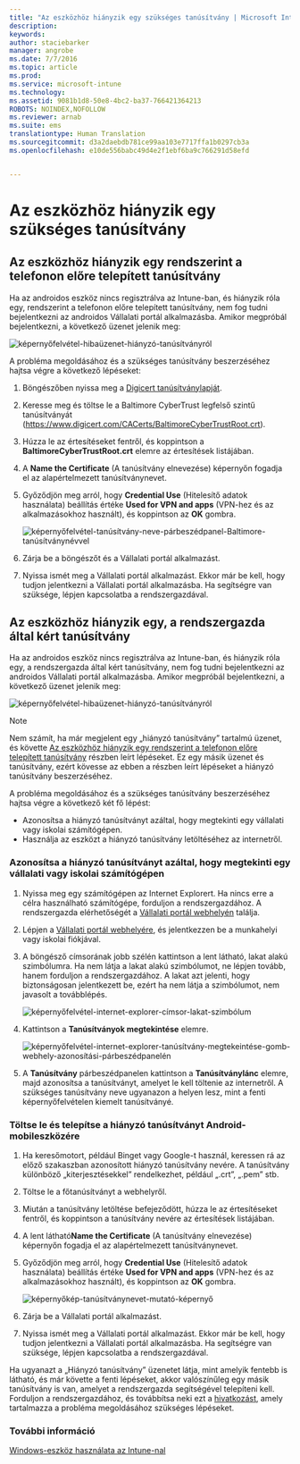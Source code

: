```yaml
---
title: "Az eszközhöz hiányzik egy szükséges tanúsítvány | Microsoft Intune"
description: 
keywords: 
author: staciebarker
manager: angrobe
ms.date: 7/7/2016
ms.topic: article
ms.prod: 
ms.service: microsoft-intune
ms.technology: 
ms.assetid: 9081b1d8-50e8-4bc2-ba37-766421364213
ROBOTS: NOINDEX,NOFOLLOW
ms.reviewer: arnab
ms.suite: ems
translationtype: Human Translation
ms.sourcegitcommit: d3a2daebdb781ce99aa103e7717ffa1b0297cb3a
ms.openlocfilehash: e10de556babc49d4e2f1ebf6ba9c766291d58efd


---
```



# Az eszközhöz hiányzik egy szükséges tanúsítvány


## Az eszközhöz hiányzik egy rendszerint a telefonon előre telepített tanúsítvány
Ha az androidos eszköz nincs regisztrálva az Intune-ban, és hiányzik róla egy, rendszerint a telefonon előre telepített tanúsítvány, nem fog tudni bejelentkezni az androidos Vállalati portál alkalmazásba. Amikor megpróbál bejelentkezni, a következő üzenet jelenik meg:

![képernyőfelvétel-hibaüzenet-hiányzó-tanúsítványról](./media/andr-cert_install-1-cert_missing.png)

A probléma megoldásához és a szükséges tanúsítvány beszerzéséhez hajtsa végre a következő lépéseket:

1.  Böngészőben nyissa meg a [Digicert tanúsítványlapját](https://www.digicert.com/digicert-root-certificates.htm).

2.  Keresse meg és töltse le a Baltimore CyberTrust legfelső szintű tanúsítványát (https://www.digicert.com/CACerts/BaltimoreCyberTrustRoot.crt).

3.  Húzza le az értesítéseket fentről, és koppintson a **BaltimoreCyberTrustRoot.crt** elemre az értesítések listájában.

4.  A **Name the Certificate** (A tanúsítvány elnevezése) képernyőn fogadja el az alapértelmezett tanúsítványnevet.

5. Győződjön meg arról, hogy **Credential Use** (Hitelesítő adatok használata) beállítás értéke **Used for VPN and apps** (VPN-hez és az alkalmazásokhoz használt), és koppintson az **OK** gombra.

    ![képernyőfelvétel-tanúsítvány-neve-párbeszédpanel-Baltimore-tanúsítványnévvel](./media/andr-cert_install-2-add_cert_name.png)

6. Zárja be a böngészőt és a Vállalati portál alkalmazást.

7. Nyissa ismét meg a Vállalati portál alkalmazást. Ekkor már be kell, hogy tudjon jelentkezni a Vállalati portál alkalmazásba. Ha segítségre van szüksége, lépjen kapcsolatba a rendszergazdával.

## Az eszközhöz hiányzik egy, a rendszergazda által kért tanúsítvány
Ha az androidos eszköz nincs regisztrálva az Intune-ban, és hiányzik róla egy, a rendszergazda által kért tanúsítvány, nem fog tudni bejelentkezni az androidos Vállalati portál alkalmazásba. Amikor megpróbál bejelentkezni, a következő üzenet jelenik meg:

![képernyőfelvétel-hibaüzenet-hiányzó-tanúsítványról](./media/andr-cert_install-1-cert_missing.png)

>[!NOTE]
> Nem számít, ha már megjelent egy „hiányzó tanúsítvány” tartalmú üzenet, és követte [Az eszközhöz hiányzik egy rendszerint a telefonon előre telepített tanúsítvány](#your-device-is-missing-a-certificate-that-usually-comes-installed-on-your-phone) részben leírt lépéseket. Ez egy másik üzenet és tanúsítvány, ezért kövesse az ebben a részben leírt lépéseket a hiányzó tanúsítvány beszerzéséhez.

A probléma megoldásához és a szükséges tanúsítvány beszerzéséhez hajtsa végre a következő két fő lépést:

- Azonosítsa a hiányzó tanúsítványt azáltal, hogy megtekinti egy vállalati vagy iskolai számítógépen.
- Használja az eszközt a hiányzó tanúsítvány letöltéséhez az internetről.

### Azonosítsa a hiányzó tanúsítványt azáltal, hogy megtekinti egy vállalati vagy iskolai számítógépen

1. Nyissa meg egy számítógépen az Internet Explorert. Ha nincs erre a célra használható számítógépe, forduljon a rendszergazdához. A rendszergazda elérhetőségét a [Vállalati portál webhelyén](http://portal.manage.microsoft.com) találja.

2. Lépjen a [Vállalati portál webhelyére](http://portal.manage.microsoft.com), és jelentkezzen be a munkahelyi vagy iskolai fiókjával.

3. A böngésző címsorának jobb szélén kattintson a lent látható, lakat alakú szimbólumra. Ha nem látja a lakat alakú szimbólumot, ne lépjen tovább, hanem forduljon a rendszergazdához. A lakat azt jelenti, hogy biztonságosan jelentkezett be, ezért ha nem látja a szimbólumot, nem javasolt a továbblépés.

    ![képernyőfelvétel-internet-explorer-címsor-lakat-szimbólum](./media/andr-missing-cert-ie-padlock-symbol.png)

4. Kattintson a **Tanúsítványok megtekintése** elemre.

    ![képernyőfelvétel-internet-explorer-tanúsítvány-megtekeintése-gomb-webhely-azonosítási-párbeszédpanelén](./media/andr-missg-cert-ie-view-cert-button.png)

5. A **Tanúsítvány** párbeszédpanelen kattintson a **Tanúsítványlánc** elemre, majd azonosítsa a tanúsítványt, amelyet le kell töltenie az internetről. A szükséges tanúsítvány neve ugyanazon a helyen lesz, mint a fenti képernyőfelvételen kiemelt tanúsítványé.

### Töltse le és telepítse a hiányzó tanúsítványt Android-mobileszközére

1. Ha keresőmotort, például Binget vagy Google-t használ, keressen rá az előző szakaszban azonosított hiányzó tanúsítvány nevére. A tanúsítvány különböző „kiterjesztésekkel” rendelkezhet, például „.crt”, „.pem” stb.

2. Töltse le a főtanúsítványt a webhelyről.

3. Miután a tanúsítvány letöltése befejeződött, húzza le az értesítéseket fentről, és koppintson a tanúsítvány nevére az értesítések listájában.

4. A lent látható**Name the Certificate** (A tanúsítvány elnevezése) képernyőn fogadja el az alapértelmezett tanúsítványnevet.

5. Győződjön meg arról, hogy **Credential Use** (Hitelesítő adatok használata) beállítás értéke **Used for VPN and apps** (VPN-hez és az alkalmazásokhoz használt), és koppintson az **OK** gombra.

    ![képernyőkép-tanúsítványnevet-mutató-képernyő](./media/andr-missing-cert-cert-name.png)

6. Zárja be a Vállalati portál alkalmazást.

7. Nyissa ismét meg a Vállalati portál alkalmazást. Ekkor már be kell, hogy tudjon jelentkezni a Vállalati portál alkalmazásba. Ha segítségre van szüksége, lépjen kapcsolatba a rendszergazdával.

Ha ugyanazt a „Hiányzó tanúsítvány” üzenetet látja, mint amelyik fentebb is látható, és már követte a fenti lépéseket, akkor valószínűleg egy másik tanúsítvány is van, amelyet a rendszergazda segítségével telepíteni kell. Forduljon a rendszergazdához, és továbbítsa neki ezt a [hivatkozást](/intune/troubleshoot/troubleshoot-device-enrollment-in-intune#android-certificate-issues), amely tartalmazza a probléma megoldásához szükséges lépéseket.

### További információ
[Windows-eszköz használata az Intune-nal](using-your-windows-device-with-intune.md)



<!--HONumber=Aug16_HO4-->


